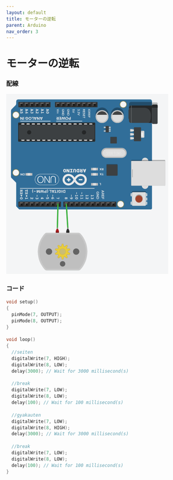 ```yaml
---
layout: default
title: モーターの逆転
parent: Arduino
nav_order: 3
---
```


# **モーターの逆転**

### 配線

<img src="assets/motor_reverse.png"  alt="hi" class="inline"/>

### コード

```c++
void setup()
{
  pinMode(7, OUTPUT);
  pinMode(8, OUTPUT);
}

void loop()
{
  //seiten
  digitalWrite(7, HIGH);
  digitalWrite(8, LOW);
  delay(3000); // Wait for 3000 millisecond(s)

  //break
  digitalWrite(7, LOW);
  digitalWrite(8, LOW);
  delay(100); // Wait for 100 millisecond(s)

  //gyakauten
  digitalWrite(7, LOW);
  digitalWrite(8, HIGH);
  delay(3000); // Wait for 3000 millisecond(s)

  //break
  digitalWrite(7, LOW);
  digitalWrite(8, LOW);
  delay(100); // Wait for 100 millisecond(s)
}
```

